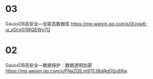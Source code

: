 
# 03

GaussDB高安全—全密态数据库 https://mp.weixin.qq.com/s/0Uow6-ui_yDcvG1WQEWy7Q

# 02

GaussDB高安全—数据保护：数据透明加密 https://mp.weixin.qq.com/s/FNaZQILm97E38qRgDQoEKw
